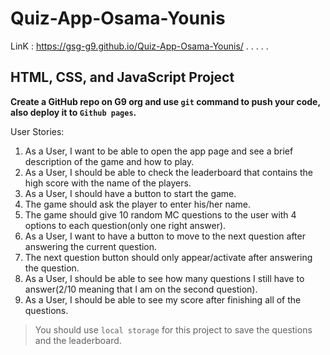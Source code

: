 # Quiz-App-Osama-Younis
LinK : https://gsg-g9.github.io/Quiz-App-Osama-Younis/
.
.
.
.
.
## HTML, CSS, and JavaScript Project

**Create a GitHub repo on G9 org and use `git` command to push your code, also deploy it to `Github pages`.**

User Stories:

1. As a User, I want to be able to open the app page and see a brief description of the game and how to play.
2. As a User, I should be able to check the leaderboard that contains the high score with the name of the players.
3. As a User, I should have a button to start the game.
4. The game should ask the player to enter his/her name.
5. The game should give 10 random MC questions to the user with 4 options to each question(only one right answer).
6. As a User, I want to have a button to move to the next question after answering the current question.
7. The next question button should only appear/activate after answering the question.
8. As a User, I should be able to see how many questions I still have to answer(2/10 meaning that I am on the second question).
9. As a User, I should be able to see my score after finishing all of the questions.

> You should use `local storage` for this project to save the questions and the leaderboard.
